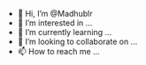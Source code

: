 - 👋 Hi, I’m @Madhublr
- 👀 I’m interested in ...
- 🌱 I’m currently learning ...
- 💞️ I’m looking to collaborate on ...
- 📫 How to reach me ...

<!---
Madhublr/Madhublr is a ✨ special ✨ repository because its `README.md` (this file) appears on your GitHub profile.
You can click the Preview link to take a look at your changes.
--->
